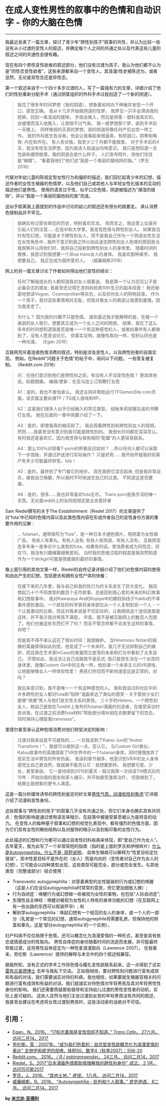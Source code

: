 # 在成人变性男性的叙事中的色情和自动识字 - 你的大脑在色情

---

我最近发表了一篇文章，探讨了青少年“跨性别孩子”叙事的共性，并认为比较一些没有从小过渡的变性人的叙述，并确定每个人之间的共通之处以及代表这些儿童的叙述之间的共通性会很有趣。

现在有四个男性变性欲者的叙述部分，他们没有过渡为孩子，我认为他们都不认为是“同性恋变性欲者”，这些来源都来自一个变性人，其浪漫/性史被陈述为，或者显然，无论是双性恋还是异性恋。

第一个叙述来自于一个四十多岁过渡的人，写了一篇强有力的文章，详细介绍了他们的性别重新分配手术（通过阴茎组织的外科手术过程创造了一个新的阴道）。

> 我花了很多年时间梦想（我的阴道），想象着如何向下伸展并发现一个开口，感觉正确。 我从十几岁开始做阴道的性梦。 我梦见一只手会滑进我的短裤，找到一条湿润的缝隙。 手指会推入，然后是阴茎 - 塑料或真实的，会缓慢而深入地推入，让我喘不过气来。 我一直梦想那个梦，直到手术前一天晚上。 同样微弱的天真的梦想，我的阴道将像任何产后女性一样工作。 我的外科医生告诉我，他会让我看起来很逼真，有阴道口，阴蒂和嘴唇; 内在和外在。 有人告诉我，我至少三个月都不能做爱。 对于手术后的4天，我没有性生活梦想，因为我进入和退出吗啡意识。 我只是想知道一旦包装和绷带脱落，我的阴道会是什么样子。 人们发布照片，但他们往往是“蝴蝶”。 “看着我他们”他们说“我是一个美丽的猫他妈的我。”（罗氏2016）

代替对年幼儿童的陈规定型女性行为和偏好的描述，我们回忆起青少年的幻想，描述作者的女性生殖器的色情梦，以及他们自己或其他人与年轻女性化版本的互动的描述他们是男性。 使用的语言过于性，似乎口交色情，阴道被描述为“潮湿的缝隙”，并以“我是一个美丽的猫他妈的我”完成。

这似乎距离我上面提到的作品中讨论的幼儿的叙述还有很长的路要走。 承认消费色情制品并不罕见。

> 我确实有过穿衣拜恋的历史，特别喜欢尼龙。 简而言之，我会穿上女装并引起人们的注意......在高中和大学里，我发现色情与跨性别女人。 如果我当时有性幻想，可能是关于跨性别女人，而不是我自己作为一个阴道女性生活在女性角色中...我终于意识到我之所以如此迷恋跨性别女人色情的原因是当我观察并认同他们时，我将自己投射到跨性别女人的身体里。 随着时间的推移，我意识到我想要一个非op trans女人的身体。 我喜欢那种美学。 我想要自己。 我正在成为我所爱的人。 （威廉姆斯2016）

网上的另一篇文章讨论了作者如何得出他们变性的结论：

> 任何了解我成长的人都知道我对女人很着迷。 我是第一个认为花花公子是必备杂志的朋友; 我甚至还记得乞求妈妈给我10th生日的副本给我！ 我还秘密地想读Vogue，Cosmopolitan等杂志，以及任何女人的购物目录。 作为一个孩子，我对这些事情相对无耻，但我对看女人的痴迷让我感到羞愧，因为我变老了。
> 
> 为什么？ 因为我的兴趣不只是色情。 直到最近我才能解释的是，在被一个美丽的女人吸引，想要真正成为一个女人之间的困惑。 结果，我花了这么多年的时间想知道我是否是唯一一个有这种感觉的人，或者如果所有人都做到了，没有人愿意谈论它。 但事实证明，就像性取向一样，性别认同也是一种光谱。 （Egan 2016）

互联网充斥着连接色情消费的叙述，特别是涉及变性人，以及跨性别者的自我实现。 例如，在Reddit“问题关于色情”的帖子中，询问以下问题。 一些答复被复制。 （Reddit.com 2016）

> 问：在他们意识到他们是跨性别之前，有没有人手淫变性色情？ 更具体地说，标题图像。 编辑/更新：在亚马逊上订购鞭打女孩
> 
> A1：是的，我也不害怕承认。 我还主持并帮助运行TFGamesSite.com页面，该页面主要处理TF / TG成人游戏和RP。
> 
> A2：这是我们很多人似乎已经融入的常见类型。 结帐朱莉娅塞拉诺的书鞭打女孩。 她在后面的一章中简要介绍了一下。
> 
> A3：是的，即使我真的被压抑了。 我会观看跨性别和跨性别女人的视频。 然而......我甚至没有意识到我可能是跨性别的。 我很长时间都在深深否认。 有时我还是喜欢它，因为我觉得与我有相同“配置”的人更容易联系。
> 
> A4：那么100％对观看T-porn的积极反应如何？ ...所以任何人都可以采取下一步措施，并通过护送进行实际操作？ 只是好奇......我开始怀疑我的前客户有多少可能最终转型，lols！
> 
> A5：是的，最终到了专门看它的地步。 现在我把它混合起来; 但是我非常自负，被我自己唤醒，所以我时不时地迷恋自己的过渡。 不知道这是否健康。
> 
> A6：是的，很多......我也非常喜欢futa无尽。 Trans porn是我手淫的唯一东西，无论是reddit上的女同视频还是业余爱好者

Sam Riedel撰写的关于The Establishment（Riedel 2017）的文章提供了对'futa'中已知的色情内容以及此类色情内容在形成作者自己的变性身份方面的重要作用的见解：

> ... futanari，通常缩写为“futa”，是一种日本卡通色情片，用阴茎为女性做广告。 有些人有睾丸，有些人没有; 有些人有阴道，有些人没有。 互联网变态多年来一直争论什么类型的futa，如果有的话，使消费者成为同性恋，但在13，我没有兴趣编纂细微差别。 当时我的思维过程的程度是我突然知道作为一个dickgirl可能是我能做的最好的事情。

像上面引用的其他文章一样，Riedel的自传记录详细介绍了他们对色情内容的使用和由此产生的幻想，包括更衣和拥有女性尸体的快餐：

> 在接下来的几年里，我与自己和我的性行为的关系发生了巨大变化。 我回想起几十个不同类型的数百个无尽故事，总是回到我心爱的未来的科幻故事和幻想故事中。 我对Kawaraya Ata的Kopipe中的螺柱斜线子Yukito的不幸事件感到激动，一个疯狂的科学家将身体部位从一个人复制到另一个人 - 一个让我激动的比喻，但这对我来说是不切实际的，让我相信这个迷信是就是这样，并不表示我对男孩不满意。 毕竟，我不是被互联网上的数百人包围了，他们也被这些东西打开了吗？ 而且不管怎样都不会发生这样的事情，对吧？
> 
> 但是我不得不承认这花了很长时间：我很嫉妒。 当Hinemosu Notari的镜像的英雄穿得如此刻苦，他变成了一个未来时，我几乎无法抑制自己的嫉妒，而且我在艺术家InCase的害羞而又放荡的未来和灯光中看到了太多自己。 尽管如此，我设法让自己说服我不是反式; 我只是想生活在一个女孩的身体里，就像Custom Girl中的主角一样，他扮演一个未来主义的VR游戏，让他能够像女人一样体验性爱！ 男孩们热切而不断地渴望这是正常的，对吗？
> 
> 我后来意识到，我不是唯一一个有这种感觉的人。 我和我说过的社区中的许多跨性别女人都对futa和“陷阱”漫画表达了类似的感受 - 关于那些少女们能够“诱捕”男人与他们发生性关系的男孩。 三十岁的Helens，一个跨性别女人，她自己是她在Tumblr上发布的futanari漫画的创造者，在接受采访时告诉我，在过渡之前消费futa材料“帮助部分填补因在衣橱里留下的空白，同时保持心理距离transness“。

里德尔甚至承认这种色情消费对他们转型决定的影响：

> 过渡对我来说是不可避免的......一旦我读到了Katou Jun的“Avatar Transform！”，我就可以做到这一点，否认它。 与Custom Girl类似，Katou故事中的英雄探索了VR世界中的一个futanari身体，同时慢慢放弃了现实生活中男性的所有伪装。 我读的章节越多，他意识到VR中的女人身体感觉比自己更自然，我就越不能否认它：我想要那样。 我想要可爱，少女，甚至美丽。 它一直持续到2015的夏天 - 超过我第一次阅读Tilt模式后的10年 - 开始向我的朋友和家人展示，并开始接受激素治疗。 但我做到了，结果比我想象的更令人满意。

这是一篇分析媒体诱导的跨性别鉴定的好文章[男性气质，动漫和性别焦虑](https://medium.com/@rftbk/masculinity-anime-and-gender-dysphoria-8d682abcec54)'它详细介绍了动漫和变性身份。 

这些叙事与“跨性别的孩子”的叙事几乎没有共通之处，但它们本身也确实具有共同点：色情的影响是通过使用语言来暗示，在段落中被接受甚至被认为是转变的动力。 在变性人的每种基于叙事和幻想的视觉化表现中，都有强烈的色情方面，因为它们具有女性的解剖结构以及对服饰的暗示以及刻板印象的女性行为。

此处描述的幻想和行为都可以通过自发性妇科疾病来体现，即“爱自己作为女人”。 去年夏天，我为此写了一个非常简短的指南（指的是上面的罗氏和伊根碎片）[什么是Autogynephilia，什么不是; 简短说明](http://mirandayardley.com/en/what-autogynephilia-is-and-what-is-it-not-a-brief-note/)。 自体生殖病可以解释为“性爱目标定位错误”，其中性爱目标不是外在的（女人）而是内向的（变性者对自己作为女人的幻想），它可能会以四种类型出现，这些类型可能完全，部分或完全发生。与其他类型（完整或部分）结合使用：

- Transvestic autogynephilia：对穿着典型的女性服装的行为或幻想的唤醒（这是人们在谈论autogynephilia时常常的意思，但它更加细致入微）;
- 行为自闭症：唤醒行为或幻想做一些被视为女性的事物，也包括“人际自闭症”;
- 生理性自主神经：唤醒对被视为女性的人特有的身体功能的幻想（在互联网上有一些出路的东西可以假装怀孕）; 和
- 解剖学autogynephilia：唤起幻想有一个规范的女人的身体，或一个人的一部分（乳房是一个常见的幻想，通常autogynephile将需要乳房，但保持他的阴茎和睾丸，这是'部分autogynephilia'的一个实例）。

妇产科病不仅仅局限于色情，还可以概念化为浪漫爱情的一种形式，甚至是具有依恋或情感成分的性取向。 男性自体症的身份随着时间的流逝而发展，并可能最终导致过渡，这将男性自体症定为一种性爱浪漫取向（Lawrence 2007）。 在我看来，劳伦斯（Lawrence）提供的解释与本文中的四个叙述相兼容。

据我所知，没有正式的学术工作将色情与瞳孔变性欲联系起来，这一点得到了证实 [雷布兰查德博士](http://individual.utoronto.ca/ray_blanchard/) 去年与我私下交谈。 正如我相信，要对跨性别问题进行富有成效和有益的对话，我们需要诚实对待妇科病，我也相信，如果要就生殖器官相关的问题进行富有成效和有益的对话，我们就诚实对待色情对年轻男孩及其对年轻男性性身份的影响。 我们还需要质疑那些倡导和支持幼儿过渡的男性变性者的动机，实际上是可疑的。 这些人显然与他们主张过渡到女孩的年轻男孩没有共同的叙述，我甚至会建议在考虑将女孩过渡到男孩时，这些活动家的话绝对不可信。

## 引用：

- [Egan，N。2016。 “17标志着我是变性但却不知道。” _Trans Cafe。_ 27六月。 访问二月14，2017](http://www.trans.cafe/posts/2016/6/27/17-signs-i-was-transgender-but-didnt-know-it)
- [劳伦斯，答：2007年。“成为我们所爱的：自恋型变性欲概念化为浪漫爱情的表达” _生物学和医学的视角_，体积50，数字4（秋季2007）：506-20](http://www.annelawrence.com/becoming_what_we_love.pdf)
- [Reddit.com。 2016。 _/ R / asktransgender。_ 24三月。 访问二月14，2017](https://www.reddit.com/r/asktransgender/comments/303ymf/question_about_porn/)
- [Riedel，S。2017“日本漫画色情帮助我理解我的跨性别身份” _成立_。 2 1月。 访问15可能2017](https://theestablishment.co/japanese-cartoon-porn-helped-me-understand-my-trans-identity-d5bba16cdaf3)
- [罗氏，J。2016。 “其他土地。” _奇怪。_ 1八月。 访问二月14，2017](https://thequeerness.com/2016/08/01/other-lands/)
- [威廉姆斯，R。2016。 “Autogynephilia - 批判和个人叙事。” _哲学渗透。_ 8二月。 访问二月14，2017](http://www.philpercs.com/2016/02/autogynephilia-a-critique-and-personal-narrative.html)

**by [米兰达·亚德利](http://mirandayardley.com/en/pornography-and-autogynephilia-in-the-narratives-of-adult-transgender-males/)**